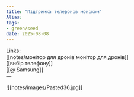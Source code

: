 ```yaml
---
title: "Підтримка телефонів моніком"
Alias: 
tags:
- green/seed
date: 2025-08-08
---
```

Links:  
[[notes/монітор для дронів|монітор для дронів]]  
[[вибір телефону]]  
[[@ Samsung]]  
—

![[notes/images/Pasted36.jpg]]
